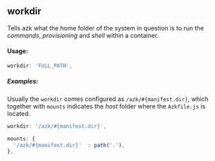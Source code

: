 ## workdir

Tells azk what the home folder of the system in question is to run the _commands_, _provisioning_ and _shell_ within a container.

#### Usage:

```js
workdir: 'FULL_PATH',
```

##### Examples:

Usually the `workdir` comes configured as `/azk/#{manifest.dir}`, which together with `mounts` indicates the _host_ folder where the `Azkfile.js` is located.

```js
workdir: '/azk/#{manifest.dir}',

mounts: {
  '/azk/#{manifest.dir}'  : path('.'),
},
```

